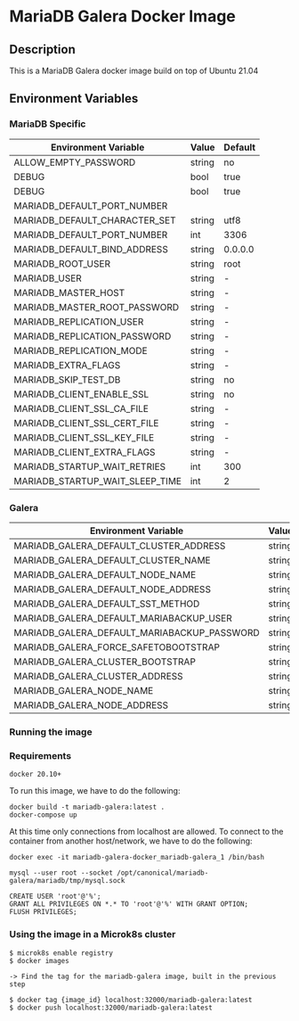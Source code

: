 # MariaDB Galera Docker Image

## Description

This is a MariaDB Galera docker image build on top of Ubuntu 21.04


## Environment Variables

### MariaDB Specific

| Environment Variable            | Value  | Default |
| ------------------------------- | ------ | ------- |
| ALLOW_EMPTY_PASSWORD            | string | no      |
| DEBUG                           | bool   | true    |
| DEBUG                           | bool   | true    |
| MARIADB_DEFAULT_PORT_NUMBER     |        |         |
| MARIADB_DEFAULT_CHARACTER_SET   | string | utf8    |
| MARIADB_DEFAULT_PORT_NUMBER     | int    | 3306    |
| MARIADB_DEFAULT_BIND_ADDRESS    | string | 0.0.0.0 |
| MARIADB_ROOT_USER               | string | root    |
| MARIADB_USER                    | string | -       |
| MARIADB_MASTER_HOST             | string | -       |
| MARIADB_MASTER_ROOT_PASSWORD    | string | -       |
| MARIADB_REPLICATION_USER        | string | -       |
| MARIADB_REPLICATION_PASSWORD    | string | -       |
| MARIADB_REPLICATION_MODE        | string | -       |
| MARIADB_EXTRA_FLAGS             | string | -       |
| MARIADB_SKIP_TEST_DB            | string | no      |
| MARIADB_CLIENT_ENABLE_SSL       | string | no      |
| MARIADB_CLIENT_SSL_CA_FILE      | string | -       |
| MARIADB_CLIENT_SSL_CERT_FILE    | string | -       |
| MARIADB_CLIENT_SSL_KEY_FILE     | string | -       |
| MARIADB_CLIENT_EXTRA_FLAGS      | string | -       |
| MARIADB_STARTUP_WAIT_RETRIES    | int    | 300     |
| MARIADB_STARTUP_WAIT_SLEEP_TIME | int    | 2       |


### Galera

| Environment Variable                        | Value  | Default     |
| ------------------------------------------- | ------ | ----------- |
| MARIADB_GALERA_DEFAULT_CLUSTER_ADDRESS      | string | gcomm://    |
| MARIADB_GALERA_DEFAULT_CLUSTER_NAME         | string | galera      |
| MARIADB_GALERA_DEFAULT_NODE_NAME            | string | -           |
| MARIADB_GALERA_DEFAULT_NODE_ADDRESS         | string | -           |
| MARIADB_GALERA_DEFAULT_SST_METHOD           | string | mariabackup |
| MARIADB_GALERA_DEFAULT_MARIABACKUP_USER     | string | mariabackup |
| MARIADB_GALERA_DEFAULT_MARIABACKUP_PASSWORD | string | -           |
| MARIADB_GALERA_FORCE_SAFETOBOOTSTRAP        | string | -           |
| MARIADB_GALERA_CLUSTER_BOOTSTRAP            | string | -           |
| MARIADB_GALERA_CLUSTER_ADDRESS              | string | -           |
| MARIADB_GALERA_NODE_NAME                    | string | -           |
| MARIADB_GALERA_NODE_ADDRESS                 | string | -           |


### Running the image

### Requirements

```
docker 20.10+
```

To run this image, we have to do the following:


```
docker build -t mariadb-galera:latest .
docker-compose up
```

At this time only connections from localhost are allowed.
To connect to the container from another host/network, we have to do the following:


```
docker exec -it mariadb-galera-docker_mariadb-galera_1 /bin/bash

mysql --user root --socket /opt/canonical/mariadb-galera/mariadb/tmp/mysql.sock

CREATE USER 'root'@'%';
GRANT ALL PRIVILEGES ON *.* TO 'root'@'%' WITH GRANT OPTION;
FLUSH PRIVILEGES;
```

### Using the image in a Microk8s cluster


```
$ microk8s enable registry
$ docker images

-> Find the tag for the mariadb-galera image, built in the previous step

$ docker tag {image_id} localhost:32000/mariadb-galera:latest
$ docker push localhost:32000/mariadb-galera:latest
```
